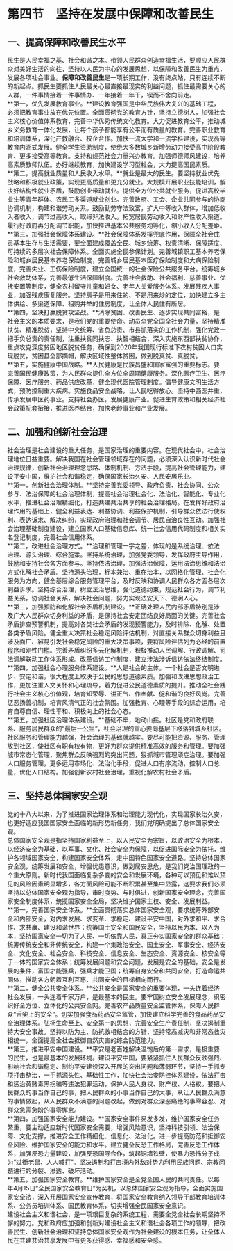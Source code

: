 # 第四节　坚持在发展中保障和改善民生

## 一、提高保障和改善民生水平

民生是人民幸福之基、社会和谐之本。带领人民群众创造幸福生活，要顺应人民群众对美好生活的向往，坚持以人民为中心的发展思想，以保障和改善民生为重点，发展各项社会事业。**保障和改善民生**是一项长期工作，没有终点站，只有连续不断的新起点。抓民生要抓住人民最关心最直接最现实的利益问题，抓住最需要关心的人群，一件事情接着一件事情办、一年接着一年干，锲而不舍向前走。  
**第一，优先发展教育事业。**建设教育强国是中华民族伟大复兴的基础工程，必须把教育事业放在优先位置。全面贯彻党的教育方针，坚持立德树人，加强社会主义核心价值体系教育，完善中华优秀传统文化教育。大力促进教育公平，推动城乡义务教育一体化发展，让每个孩子都能享有公平而有质量的教育。完善职业教育和培训体系，深化产教融合、校企合作。加快一流大学和一流学科建设，实现高等教育内涵式发展。健全学生资助制度，使绝大多数城乡新增劳动力接受高中阶段教育、更多接受高等教育。支持和规范社会力量兴办教育。加强师德师风建设，培养高素质教师队伍。办好继续教育，加快建设学习型社会，大力提高国民素质。  
**第二，提高就业质量和人民收入水平。**就业是最大的民生。要坚持就业优先战略和积极就业政策，实现更高质量和更充分就业。大规模开展职业技能培训，解决好结构性就业矛盾，鼓励创业带动就业。提供全方位公共就业服务，促进高校毕业生等青年群体、农民工多渠道就业创业。完善政府、工会、企业共同参与的协商协调机制，构建和谐劳动关系。鼓励勤劳守法致富，扩大中等收入群体，增加低收入者收入，调节过高收入，取缔非法收入。拓宽居民劳动收入和财产性收入渠道。履行好政府再分配调节职能，加快推进基本公共服务均等化，缩小收入分配差距。  
**第三，加强社会保障体系建设。**社会保障体系发挥兜底作用，保障全社会成员基本生存与生活需要，要全面建成覆盖全民、城乡统筹、权责清晰、保障适度、可持续的多层次社会保障体系。全面实施全民参保计划。完善城镇职工基本养老保险和城乡居民基本养老保险制度，完善城乡居民基本医疗保险制度和大病保险制度，完善失业、工伤保险制度，建立全国统一的社会保险公共服务平台。统筹城乡社会救助体系，完善最低生活保障制度。完善社会救助、社会福利、慈善事业、优抚安置等制度，健全农村留守儿童和妇女、老年人关爱服务体系。发展残疾人事业，加强残疾康复服务。坚持房子是用来住的、不是用来炒的定位，加快建立多主体供给、多渠道保障、租购并举的住房制度，让全体人民住有所居。  
**第四，坚决打赢脱贫攻坚战。**消除贫困、改善民生、逐步实现共同富裕，是社会主义的本质要求，是我们党的重要使命。动员全党全国全社会力量，坚持精准扶贫、精准脱贫，坚持中央统筹、省负总责、市县抓落实的工作机制，强化党政一把手负总责的责任制，注重扶贫同扶志、扶智相结合，深入实施东西部扶贫协作，重点攻克深度贫困地区脱贫任务，确保到2020年我国现行标准下农村贫困人口实现脱贫，贫困县全部摘帽，解决区域性整体贫困，做到脱真贫、真脱贫。  
**第五，实施健康中国战略。**人民健康是民族昌盛和国家富强的重要标志。要完善国民健康政策，为人民群众提供全方位全周期健康服务。深化医疗卫生、医疗保障、医疗服务、药品供应改革，健全现代医院管理制度。倡导健康文明生活方式，预防控制重大疾病。实施食品安全战略，让人民吃得放心。坚持中西医并重，传承发展中医药事业。支持社会办医，发展健康产业。促进生育政策和相关经济社会政策配套衔接，推进医养结合，加快老龄事业和产业发展。  

## 二、加强和创新社会治理

社会治理是社会建设的重大任务，是国家治理的重要内容。在现代社会中，社会治理地位日益重要。解决我国在社会管理领域存在的问题，必须深入认识新时代社会治理规律，创新社会治理理念思路、体制机制、方法手段，提高社会管理能力，建设平安中国，维护社会和谐稳定，确保国家长治久安、人民安居乐业。  
**第一，创新社会治理体制。**坚持完善党委领导、政府负责、社会协同、公众参与、法治保障的社会治理体制，提高社会治理社会化、法治化、智能化、专业化水平，推进社会治理精细化，打造共建共治共享的社会治理格局。在发挥好政府治理作用的基础上，健全利益表达、利益协调、利益保护机制，引导群众依法行使权利、表达诉求、解决纠纷，实现政府治理和社会调节、居民自治良性互动。加强社会治理基础制度建设，建立国家人口基础信息库、统一社会信用代码制度和相关实名登记制度，完善社会信用体系。  
**第二，改进社会治理方式。**治理和管理一字之差，体现的是系统治理、依法治理、源头治理、综合施策。坚持系统治理，加强党委领导，发挥政府主导作用，鼓励和支持社会各方面参与。坚持依法治理，加强法治保障，运用法治思维和法治方式化解社会矛盾。坚持源头治理，标本兼治、重在治本，以网格化管理、社会化服务为方向，健全基层综合服务管理平台，及时反映和协调人民群众各方面各层次利益诉求。坚持综合治理，树立法治思维，强化道德约束，规范社会行为，调节利益关系，协调社会关系，解决社会问题，努力实现法安天下、德润人心。  
**第三，加强预防和化解社会矛盾机制建设。**正确处理人民内部矛盾特别是涉及广大人民群众切身利益的矛盾，是保持社会安定团结良好局面的关键。完善社会矛盾排查预警机制，提高对各类社会矛盾的发现预警能力，及时排除、化解、处置各类矛盾风险。健全重大决策社会稳定风险评估机制，对直接关系群众切身利益且涉及面广、容易引发社会稳定风险的重大决策事项，要将风险评估列为必经的前置程序和刚性门槛。完善矛盾纠纷多元化解机制，积极推动人民调解、行政调解、司法调解联动工作体系形成。改革信访工作制度，建立涉法涉诉信访依法终结制度。  
**第四，加强社会心理服务体系建设。**人是社会的主体。一个社会是否文明进步、安定和谐，很大程度上取决于公民的思想道德素质。加强和改进思想政治工作，更加注重人文关怀和心理疏导，着力促进公民道德素质的提升。推动全社会践行社会主义核心价值观，培育知荣辱、讲正气、作奉献、促和谐的良好风尚。完善惩恶扬善机制，培育风清气正的社会氛围。加强教育、心理等手段的综合运用，培育自尊自信、理性平和、积极向上的社会心态。  
**第五，加强社区治理体系建设。**基础不牢，地动山摇。社区是党和政府联系、服务居民群众的“最后一公里”，社会治理的重心要向基层下移落到城乡社区。社区服务和管理能力越强，社会治理的基础就越实。要尽可能把资源、服务、管理放到社区，使社区有职有权有物，更好为群众提供精准高效的服务和管理。要加强城市常态化管理，聚焦群众反映强烈的突出问题，狠抓城市管理顽症治理。要加强人口服务管理，更多运用市场化、法治化手段，促进人口有序流动，控制人口总量，优化人口结构。加强创新农村社会治理，重视化解农村社会矛盾。  

## 三、坚持总体国家安全观

党的十八大以来，为了推进国家治理体系和治理能力现代化，实现国家长治久安，也更好适应我国国家安全面临的新形势新任务，我们党明确提出了总体国家安全观。  
总体国家安全观是指坚持国家利益至上，以人民安全为宗旨，以政治安全为根本，以经济安全为基础，以军事、文化、社会安全为保障，以促进国际安全为依托，维护各领域国家安全，构建国家安全体系，走中国特色国家安全道路。坚持总体国家安全观，统筹发展和安全，增强忧患意识，做到居安思危，是我们党治国理政的一个重大原则。新时代我国面临复杂多变的安全和发展环境，各种可以预见和难以预见的风险因素明显增多，各方面风险可能不断积累甚至集中显露，这要求我们必须坚持以总体国家安全观为指导，审时度势、与时俱进，创新国家安全理念，完善国家安全制度体系，统揽国家安全全局，坚决维护国家主权、安全、发展利益。  
**第一，完善国家安全体系。**全面贯彻落实总体国家安全观，要求统筹外部安全和内部安全，对内求发展、求变革、求稳定、建设平安中国，对外求和平、求合作、求共赢、建设和谐世界；统筹国土安全和国民安全，坚持以民为本、以人为本，坚持国家安全一切为了人民、一切依靠人民，真正夯实国家安全的群众基础；统筹传统安全和非传统安全，构建一个集政治安全、国土安全、军事安全、经济安全、文化安全、社会安全、科技安全、信息安全、生态安全、资源安全、核安全等于一体的国家安全体系；统筹发展问题和安全问题，发展是安全的基础，安全是发展的条件，富国才能强兵，强兵才能卫国；统筹自身安全和共同安全，打造命运共同体，推动各方朝着互利互惠、共同安全的目标相向而行。  
**第二，健全公共安全体系。**公共安全是国家安全的重要体现，一头连着经济社会发展，一头连着千家万户，是最基本的民生。要牢固树立安全发展理念，织密织好全方位、立体化的公共安全网。完善农产品质量安全监管体系，保障人民群众“舌尖上的安全”。切实加强食品药品安全监管，加快建立科学完善的食品药品安全治理体系。弘扬生命至上、安全第一的思想，完善安全生产责任制，坚决遏制重特大安全事故。坚持以防为主、防抗救相结合的方针，坚持常态减灾和非常态救灾相统一，全面提高全社会抵御自然灾害的综合防范能力。  
**第三，推进平安中国建设。**平安是老百姓解决温饱后的第一需求，是极重要的民生，也是最基本的发展环境。建设平安中国，要紧紧抓住人民群众反映强烈、影响社会和谐稳定、制约平安建设深入开展的突出问题和薄弱环节，坚持一手抓专项打击整治，一手抓源头性、基础性工作，加快社会治安防控体系建设，依法打击和惩治黄赌毒黑拐骗等违法犯罪活动，保护人民人身权、财产权、人格权。要把人民群众的事当作自己的事，把人民群众的小事当作自己的大事，从让人民群众满意的事情做起，从人民群众不满意的问题改起，做到对群众深恶痛绝的事零容忍、对群众急需急盼的事零懈怠。  
**第四，加强国家安全能力建设。**国家安全事件易发多发，维护国家安全任务繁重，要主动适应新时代国家安全需要，增强风险意识，坚持科技引领、法治保障、文化支撑，推进安全工作精细化、信息化、法治化。进一步提高防范和抵御安全风险、维护国家安全的能力和水平。建立健全反恐工作格局，完善反恐工作体系，加强反恐力量建设，加强反恐国际合作，筑起铜墙铁壁，使暴力恐怖分子成为“过街老鼠、人人喊打”。坚决遏制和打击境内外敌对势力利用民族问题、宗教问题进行的分裂、渗透、破坏活动。  
**第五，加强国家安全教育。**维护国家安全是全党全国人民的共同责任。以每年4月15日“全民国家安全教育日”为契机，以总体国家安全观为指导，全面实施国家安全法，深入开展国家安全宣传教育，将国家安全教育纳入领导干部教育培训体系、公务员培训体系、国民教育体系，切实增强全民国家安全意识。  
建设社会主义和谐社会，是一项艰巨复杂的系统工程，需要全党全社会长期坚持不懈的努力。党和政府应加强和创新对建设社会主义和谐社会各项工作的领导，把改善民生、创新社会治理和坚持总体国家安全观作为社会建设的根本任务，让全体人民在共建共治共享发展中有更多获得感、幸福感和安全感。  
